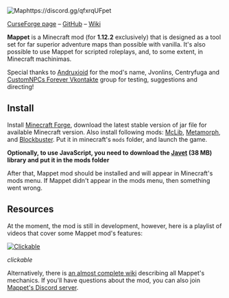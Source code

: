 ![Maphttps://discord.gg/qfxrqUFpet](https://i.imgur.com/1pvpWDH.png)

[CurseForge page](https://www.curseforge.com/minecraft/mc-mods/mappet) – [GitHub](https://github.com/mchorse/mappet) – [Wiki](https://github.com/mchorse/mappet/wiki) 

**Mappet** is a Minecraft mod (for **1.12.2** exclusively) that is designed as a tool set for far superior adventure maps than possible with vanilla. It's also possible to use Mappet for scripted roleplays, and, to some extent, in Minecraft machinimas.

Special thanks to [Andruxioid](https://www.youtube.com/channel/UCnHOceBjwMyqCR5oYOoNqhQ) for the mod's name, Jvonlins, Centryfuga and [CustomNPCs Forever Vkontakte](https://vk.com/customnpcforever) group for testing, suggestions and directing!

## Install

Install [Minecraft Forge](http://files.minecraftforge.net/), download the latest stable version of jar file for available Minecraft version. Also install following mods: [McLib](https://www.curseforge.com/minecraft/mc-mods/mchorses-mclib), [Metamorph](https://www.curseforge.com/minecraft/mc-mods/metamorph), and [Blockbuster](https://www.curseforge.com/minecraft/mc-mods/blockbuster). Put it in minecraft's `mods` folder, and launch the game.

**Optionally, to use JavaScript, you need to download the [Javet](https://vm.pyxiion.ru/Mappet/javet-1.1.6.jar) (38 MB) library and put it in the mods folder**

After that, Mappet mod should be installed and will appear in Minecraft's mods menu. If Mappet didn't appear in the mods menu, then something went wrong. 

## Resources

At the moment, the mod is still in development, however, here is a playlist of videos that cover some Mappet mod's features:

[![Clickable](https://img.youtube.com/vi/kJypWweCnKg/0.jpg)](https://www.youtube.com/watch?v=kJypWweCnKg)

*clickable*

Alternatively, there is [an almost complete wiki](https://github.com/mchorse/mappet/wiki) describing all Mappet's mechanics. If you'll have questions about the mod, you can also join [Mappet's Discord server](https://discord.gg/QhvbgSWpYn).